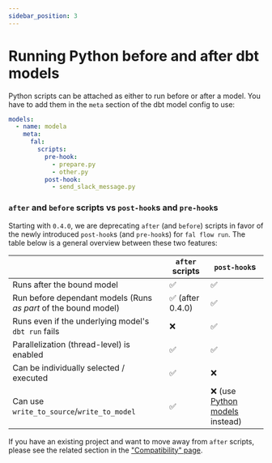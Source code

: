 ```yaml
---
sidebar_position: 3
---
```


# Running Python before and after dbt models

Python scripts can be attached as either to run before or after a model. You have to add them in the `meta` section of the dbt model config to use:

```yaml
models:
  - name: modela
    meta:
      fal:
        scripts:
          pre-hook:
            - prepare.py
            - other.py
          post-hook:
            - send_slack_message.py
```

### `after` and `before` scripts vs `post-hook`s and `pre-hook`s

Starting with `0.4.0`, we are deprecating `after` (and `before`) scripts in favor of the newly
introduced `post-hook`s (and `pre-hook`s) for `fal flow run`. The table below is a general
overview between these two features:

|                                                                     | `after` scripts                      | `post-hook`s                                 |
|---------------------------------------------------------------------|--------------------------------------|----------------------------------------------|
| Runs after the bound model                                          | ✅                                   | ✅                                           |
| Run before dependant models (Runs _as part_ of the bound model)     | ✅ (after 0.4.0)                     | ✅                                           |
| Runs even if the underlying model's `dbt run` fails                 | ❌                                   | ✅                                           |
| Parallelization (thread-level) is enabled                           | ✅                                   | ✅                                           |
| Can be individually selected / executed                             | ✅                                   | ❌                                           |
| Can use `write_to_source`/`write_to_model`                          | ✅                                   | ❌ (use [Python models](/Docs/fal-cli/python-models) instead) |

If you have an existing project and want to move away from `after` scripts, please see the related section in the ["Compatibility" page](/Docs/compatibility).
